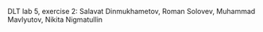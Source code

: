 DLT lab 5, exercise 2: Salavat Dinmukhametov, Roman Solovev, Muhammad Mavlyutov, Nikita Nigmatullin
